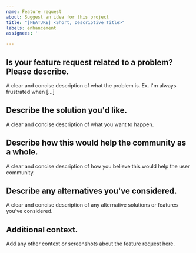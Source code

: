 ```yaml
---
name: Feature request
about: Suggest an idea for this project
title: "[FEATURE] <Short, Descriptive Title>"
labels: enhancement
assignees: ''

---
```


## Is your feature request related to a problem? Please describe.

A clear and concise description of what the problem is. Ex. I'm always frustrated when [...]

## Describe the solution you'd like.

A clear and concise description of what you want to happen.

## Describe how this would help the community as a whole.

A clear and concise description of how you believe this would help the user community.

## Describe any alternatives you've considered.

A clear and concise description of any alternative solutions or features you've considered.

## Additional context.

Add any other context or screenshots about the feature request here.
